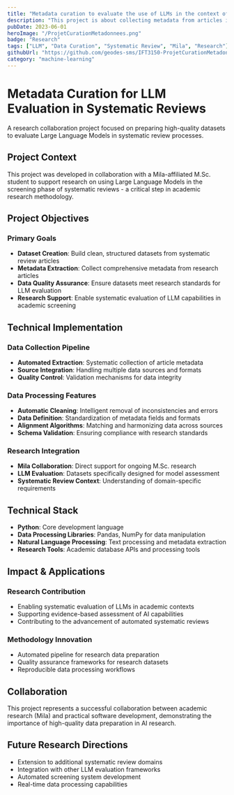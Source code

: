 ```yaml
---
title: "Metadata curation to evaluate the use of LLMs in the context of a systematic review"
description: "This project is about collecting metadata from articles in systematic reviews to create clean datasets. The developped program performs automatic data cleaning, definition, and alignment for all these articles. The datasets are used by a Mila-affiliated M.Sc. student to evaluate the use of LLMs in the screening phase of systematic review."
pubDate: 2023-06-01
heroImage: "/ProjetCurationMetadonnees.png"
badge: "Research"
tags: ["LLM", "Data Curation", "Systematic Review", "Mila", "Research"]
githubUrl: "https://github.com/geodes-sms/IFT3150-ProjetCurationMetadonnees"
category: "machine-learning"
---
```


# Metadata Curation for LLM Evaluation in Systematic Reviews

A research collaboration project focused on preparing high-quality datasets to evaluate Large Language Models in systematic review processes.

## Project Context

This project was developed in collaboration with a Mila-affiliated M.Sc. student to support research on using Large Language Models in the screening phase of systematic reviews - a critical step in academic research methodology.

## Project Objectives

### Primary Goals
- **Dataset Creation**: Build clean, structured datasets from systematic review articles
- **Metadata Extraction**: Collect comprehensive metadata from research articles
- **Data Quality Assurance**: Ensure datasets meet research standards for LLM evaluation
- **Research Support**: Enable systematic evaluation of LLM capabilities in academic screening

## Technical Implementation

### Data Collection Pipeline
- **Automated Extraction**: Systematic collection of article metadata
- **Source Integration**: Handling multiple data sources and formats
- **Quality Control**: Validation mechanisms for data integrity

### Data Processing Features
- **Automatic Cleaning**: Intelligent removal of inconsistencies and errors
- **Data Definition**: Standardization of metadata fields and formats
- **Alignment Algorithms**: Matching and harmonizing data across sources
- **Schema Validation**: Ensuring compliance with research standards

### Research Integration
- **Mila Collaboration**: Direct support for ongoing M.Sc. research
- **LLM Evaluation**: Datasets specifically designed for model assessment
- **Systematic Review Context**: Understanding of domain-specific requirements

## Technical Stack

- **Python**: Core development language
- **Data Processing Libraries**: Pandas, NumPy for data manipulation
- **Natural Language Processing**: Text processing and metadata extraction
- **Research Tools**: Academic database APIs and processing tools

## Impact & Applications

### Research Contribution
- Enabling systematic evaluation of LLMs in academic contexts
- Supporting evidence-based assessment of AI capabilities
- Contributing to the advancement of automated systematic reviews

### Methodology Innovation
- Automated pipeline for research data preparation
- Quality assurance frameworks for research datasets
- Reproducible data processing workflows

## Collaboration

This project represents a successful collaboration between academic research (Mila) and practical software development, demonstrating the importance of high-quality data preparation in AI research.

## Future Research Directions

- Extension to additional systematic review domains
- Integration with other LLM evaluation frameworks
- Automated screening system development
- Real-time data processing capabilities